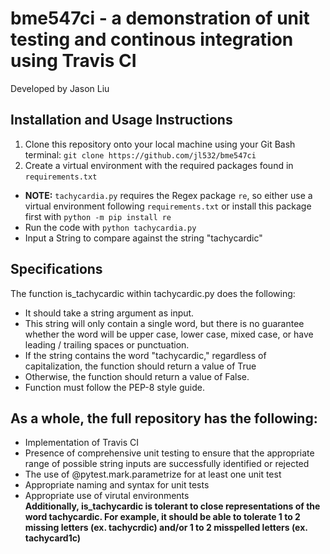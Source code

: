 # bme547ci - a demonstration of unit testing and continous integration using Travis CI
Developed by Jason Liu
## Installation and Usage Instructions
1. Clone this repository onto your local machine using your Git Bash terminal: `git clone https://github.com/jl532/bme547ci`
2. Create a virtual environment with the required packages found in `requirements.txt`
* **NOTE:** `tachycardia.py` requires the Regex package `re`, so either use a virtual environment following `requirements.txt` or install this package first with `python -m pip install re`
* Run the code with `python tachycardia.py`
* Input a String to compare against the string "tachycardic"
## Specifications  
The function is_tachycardic within tachycardic.py does the following:
* It should take a string argument as input.
* This string will only contain a single word, but there is no guarantee whether the word will be upper case, lower case, mixed case, or have leading / trailing spaces or punctuation.
* If the string contains the word "tachycardic," regardless of capitalization, the function should return a value of True
* Otherwise, the function should return a value of False.
* Function must follow the PEP-8 style guide.

## As a whole, the full repository has the following:  
* Implementation of Travis CI
* Presence of comprehensive unit testing to ensure that the appropriate range of possible string inputs are successfully identified or rejected
* The use of @pytest.mark.parametrize for at least one unit test
* Appropriate naming and syntax for unit tests
* Appropriate use of virutal environments  
**Additionally, is_tachycardic is tolerant to close representations of the word tachycardic. For example, it should be able to tolerate 1 to 2 missing letters (ex. tachycrdic) and/or 1 to 2 misspelled letters (ex. tachycard1c)**

